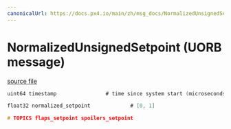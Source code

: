 ```yaml
---
canonicalUrl: https://docs.px4.io/main/zh/msg_docs/NormalizedUnsignedSetpoint
---
```


# NormalizedUnsignedSetpoint (UORB message)



[source file](https://github.com/PX4/PX4-Autopilot/blob/release/1.14/msg/NormalizedUnsignedSetpoint.msg)

```c
uint64 timestamp                # time since system start (microseconds)

float32 normalized_setpoint             # [0, 1]

# TOPICS flaps_setpoint spoilers_setpoint

```
